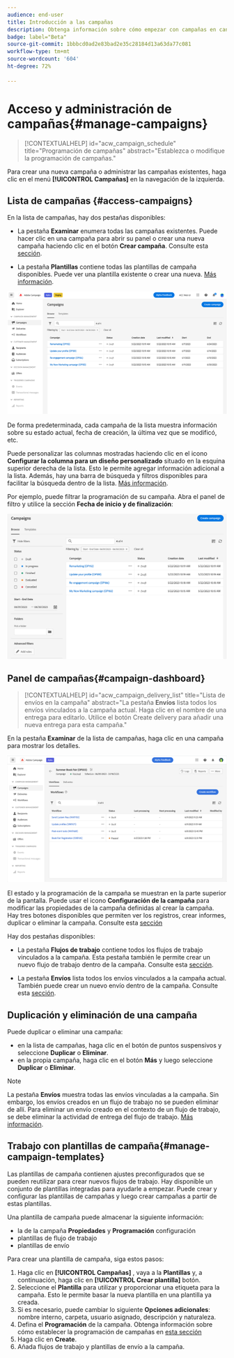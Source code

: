 ```yaml
---
audience: end-user
title: Introducción a las campañas
description: Obtenga información sobre cómo empezar con campañas en canales múltiples
badge: label="Beta"
source-git-commit: 1bbbcd0ad2e83bad2e35c28184d13a63da77c081
workflow-type: tm+mt
source-wordcount: '604'
ht-degree: 72%

---
```



# Acceso y administración de campañas{#manage-campaigns}

>[!CONTEXTUALHELP]
>id="acw_campaign_schedule"
>title="Programación de campañas"
>abstract="Establezca o modifique la programación de campañas."

Para crear una nueva campaña o administrar las campañas existentes, haga clic en el menú **[!UICONTROL Campañas]** en la navegación de la izquierda.

## Lista de campañas {#access-campaigns}

En la lista de campañas, hay dos pestañas disponibles:

* La pestaña **Examinar** enumera todas las campañas existentes. Puede hacer clic en una campaña para abrir su panel o crear una nueva campaña haciendo clic en el botón **Crear campaña**. Consulte esta [sección](create-campaigns.md#create-campaigns).

* La pestaña **Plantillas** contiene todas las plantillas de campaña disponibles. Puede ver una plantilla existente o crear una nueva. [Más información](#manage-campaign-templates).

![Lista de campañas](assets/campaign-list.png)

De forma predeterminada, cada campaña de la lista muestra información sobre su estado actual, fecha de creación, la última vez que se modificó, etc.

Puede personalizar las columnas mostradas haciendo clic en el icono **Configurar la columna para un diseño personalizado** situado en la esquina superior derecha de la lista. Esto le permite agregar información adicional a la lista. Además, hay una barra de búsqueda y filtros disponibles para facilitar la búsqueda dentro de la lista. [Más información](../get-started/user-interface.md#list-screens).

Por ejemplo, puede filtrar la programación de su campaña. Abra el panel de filtro y utilice la sección **Fecha de inicio y de finalización**:

![Filtro de campaña](assets/campaign-filter-on-dates.png)

## Panel de campañas{#campaign-dashboard}

>[!CONTEXTUALHELP]
>id="acw_campaign_delivery_list"
>title="Lista de envíos en la campaña"
>abstract="La pestaña **Envíos** lista todos los envíos vinculados a la campaña actual. Haga clic en el nombre de una entrega para editarlo. Utilice el botón Create delivery para añadir una nueva entrega para esta campaña."

En la pestaña **Examinar** de la lista de campañas, haga clic en una campaña para mostrar los detalles.

![Panel de campañas](assets/campaign-dashboard.png)

El estado y la programación de la campaña se muestran en la parte superior de la pantalla. Puede usar el icono **Configuración de la campaña** para modificar las propiedades de la campaña definidas al crear la campaña. Hay tres botones disponibles que permiten ver los registros, crear informes, duplicar o eliminar la campaña. Consulte esta [sección](create-campaigns.md#create-campaigns)

Hay dos pestañas disponibles:

* La pestaña **Flujos de trabajo** contiene todos los flujos de trabajo vinculados a la campaña. Esta pestaña también le permite crear un nuevo flujo de trabajo dentro de la campaña. Consulte esta [sección](create-campaigns.md#create-campaigns).

* La pestaña **Envíos** lista todos los envíos vinculados a la campaña actual. También puede crear un nuevo envío dentro de la campaña. Consulte esta [sección](create-campaigns.md#create-campaigns).

## Duplicación y eliminación de una campaña

Puede duplicar o eliminar una campaña:

* en la lista de campañas, haga clic en el botón de puntos suspensivos y seleccione **Duplicar** o **Eliminar**.
* en la propia campaña, haga clic en el botón **Más** y luego seleccione **Duplicar** o **Eliminar**.

>[!NOTE]
>
>La pestaña **Envíos** muestra todas las envíos vinculadas a la campaña. Sin embargo, los envíos creados en un flujo de trabajo no se pueden eliminar de allí. Para eliminar un envío creado en el contexto de un flujo de trabajo, se debe eliminar la actividad de entrega del flujo de trabajo. [Más información](../msg/gs-messages.md#delivery-delete).

## Trabajo con plantillas de campaña{#manage-campaign-templates}

Las plantillas de campaña contienen ajustes preconfigurados que se pueden reutilizar para crear nuevos flujos de trabajo. Hay disponible un conjunto de plantillas integradas para ayudarle a empezar. Puede crear y configurar las plantillas de campañas y luego crear campañas a partir de estas plantillas.

Una plantilla de campaña puede almacenar la siguiente información:

* la de la campaña **Propiedades** y **Programación** configuración
* plantillas de flujo de trabajo
* plantillas de envío

Para crear una plantilla de campaña, siga estos pasos:

1. Haga clic en **[!UICONTROL Campañas]** , vaya a la **Plantillas** y, a continuación, haga clic en **[!UICONTROL Crear plantilla]** botón.
1. Seleccione el **Plantilla** para utilizar y proporcionar una etiqueta para la campaña. Esto le permite basar la nueva plantilla en una plantilla ya creada.
1. Si es necesario, puede cambiar lo siguiente **Opciones adicionales**: nombre interno, carpeta, usuario asignado, descripción y naturaleza.
1. Defina el **Programación** de la campaña. Obtenga información sobre cómo establecer la programación de campañas en [esta sección](create-campaigns.md#campaign-schedule)
1. Haga clic en **Create**.
1. Añada flujos de trabajo y plantillas de envío a la campaña.

